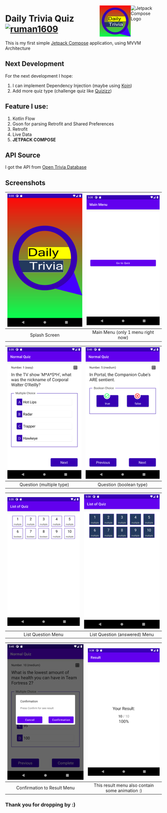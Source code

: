 <img src="https://3.bp.blogspot.com/-VVp3WvJvl84/X0Vu6EjYqDI/AAAAAAAAPjU/ZOMKiUlgfg8ok8DY8Hc-ocOvGdB0z86AgCLcBGAsYHQ/s1600/jetpack%2Bcompose%2Bicon_RGB.png" alt="Jetpack Compose Logo" width="100" align="right"> <img src="/snapshots/logo.png" alt="Application Logo" width="100" align="right">

# Daily Trivia Quiz [![ruman1609](https://circleci.com/gh/ruman1609/Daily_Trivia_Quiz.svg?style=svg)](https://circleci.com/gh/ruman1609/Daily_Trivia_Quiz)

This is my first simple [Jetpack Compose](https://developer.android.com/jetpack/compose)
application, using MVVM Architecture

## Next Development

For the next development I hope:

1. I can implement Dependency Injection (maybe using [Koin](https://insert-koin.io/))
2. Add more quiz type (challenge quiz like [Quizizz](https://quizizz.com/))

## Feature I use:

1. Kotlin Flow
2. Gson for parsing Retrofit and Shared Preferences
3. Retrofit
4. Live Data
5. **JETPACK COMPOSE**

## API Source

I got the API from [Open Trivia Database](https://opentdb.com/api_config.php)

## Screenshots

| ![Splash Screens](/snapshots/1.png)            | ![Main Menu](/snapshots/2.png)                 |
|:----------------------------------------------:|:----------------------------------------------:|
| Splash Screen                                  | Main Menu (only 1 menu right now)              |

| ![Multiple Quiz](/snapshots/3.png)             | ![Boolean Quiz](/snapshots/4.png)              |
|:----------------------------------------------:|:----------------------------------------------:|
| Question (multiple type)                       | Question (boolean type)                        |

| ![List Answer](/snapshots/5.png)               | ![List Answered](/snapshots/6.png)             |
|:----------------------------------------------:|:----------------------------------------------:|
| List Question Menu                             | List Question (answered) Menu                  |

| ![Complete Alert](/snapshots/7.png)            | ![Result Menu](/snapshots/8.png)               |
|:----------------------------------------------:|:----------------------------------------------:|
| Confirmation to Result Menu                    | This result menu also contain some animation :)|

### Thank you for dropping by :)